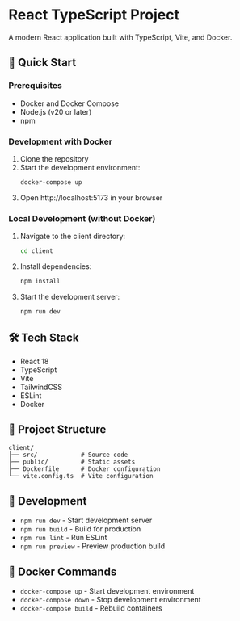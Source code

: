 # React TypeScript Project

A modern React application built with TypeScript, Vite, and Docker.

## 🚀 Quick Start

### Prerequisites
- Docker and Docker Compose
- Node.js (v20 or later)
- npm

### Development with Docker
1. Clone the repository
2. Start the development environment:
   ```bash
   docker-compose up
   ```
3. Open http://localhost:5173 in your browser

### Local Development (without Docker)
1. Navigate to the client directory:
   ```bash
   cd client
   ```
2. Install dependencies:
   ```bash
   npm install
   ```
3. Start the development server:
   ```bash
   npm run dev
   ```

## 🛠 Tech Stack
- React 18
- TypeScript
- Vite
- TailwindCSS
- ESLint
- Docker

## 📁 Project Structure
```
client/
├── src/            # Source code
├── public/         # Static assets
├── Dockerfile      # Docker configuration
└── vite.config.ts  # Vite configuration
```

## 🧪 Development
- `npm run dev` - Start development server
- `npm run build` - Build for production
- `npm run lint` - Run ESLint
- `npm run preview` - Preview production build

## 🐳 Docker Commands
- `docker-compose up` - Start development environment
- `docker-compose down` - Stop development environment
- `docker-compose build` - Rebuild containers

